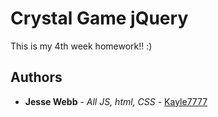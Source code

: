 # Crystal Game jQuery

This is my 4th week homework!! :)

## Authors

* **Jesse Webb** - *All JS, html, CSS* - [Kayle7777](https://github.com/kayle7777)
